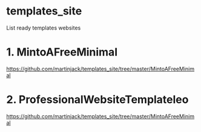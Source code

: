 # templates_site
List ready templates websites
 
# 1. MintoAFreeMinimal
https://github.com/martinjack/templates_site/tree/master/MintoAFreeMinimal
# 2. ProfessionalWebsiteTemplateleo
https://github.com/martinjack/templates_site/tree/master/MintoAFreeMinimal
